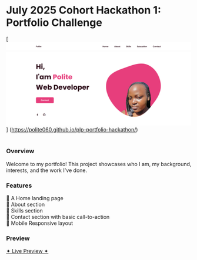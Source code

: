 # July 2025 Cohort Hackathon 1: Portfolio Challenge
[<img src="assets/images/welcome-cover.png" alt="welcome cover image">] (https://polite060.github.io/plp-portfolio-hackathon/)
<br><br>

### Overview

Welcome to my portfolio! This project showcases who I am, my background, interests, and the work I've done.
<br>

### Features <br>

🔹 A Home landing page<br>
🔹 About section<br>
🔹 Skills section<br>
🔹 Contact section with basic call-to-action<br>
🔹 Mobile Responsive layout<br>

### Preview

[✦ Live Preview ✦](https://polite060.github.io/plp-portfolio-hackathon/)
